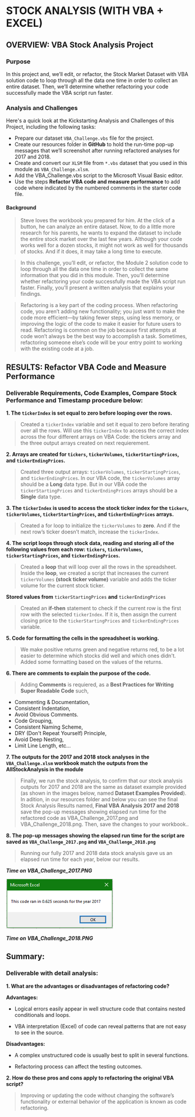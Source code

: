 # STOCK ANALYSIS (WITH VBA + EXCEL)

## OVERVIEW: VBA Stock Analysis Project

### Purpose
In this project and, we’ll edit, or refactor, the Stock Market Dataset with VBA solution code to loop through all the data one time in order to collect an entire dataset. Then, we’ll determine whether refactoring your code successfully made the VBA script run faster. 

### Analysis and Challenges
Here's a quick look at the Kickstarting Analysis and Challenges of this Project, including the following tasks:

- Prepare our dataset `VBA_Challenge.vbs` file for the project.
- Create our resources folder in **GitHub** to hold the run-time pop-up messages that we’ll screenshot after running refactored analyses for 2017 and 2018.
- Create and convert our `XLSM` file from `*.vbs` dataset that you used in this module as `VBA_Challenge.xlsm`.
- Add the VBA_Challenge.vbs script to the Microsoft Visual Basic editor.
- Use the steps **Refactor VBA code and measure performance** to add code where indicated by the numbered comments in the starter code file.

#### Background
> Steve loves the workbook you prepared for him. At the click of a button, he can analyze an entire dataset. Now, to do a little more research for his parents, he wants to expand the dataset to include the entire stock market over the last few years. Although your code works well for a dozen stocks, it might not work as well for thousands of stocks. And if it does, it may take a long time to execute.

> In this challenge, you’ll edit, or refactor, the Module 2 solution code to loop through all the data one time in order to collect the same information that you did in this module. Then, you’ll determine whether refactoring your code successfully made the VBA script run faster. Finally, you’ll present a written analysis that explains your findings.

> Refactoring is a key part of the coding process. When refactoring code, you aren’t adding new functionality; you just want to make the code more efficient—by taking fewer steps, using less memory, or improving the logic of the code to make it easier for future users to read. Refactoring is common on the job because first attempts at code won’t always be the best way to accomplish a task. Sometimes, refactoring someone else’s code will be your entry point to working with the existing code at a job.

## RESULTS: Refactor VBA Code and Measure Performance
 
### Deliverable Requirements, Code Examples, Compare Stock Performance and Timestamp procedure below:

**1. The `tickerIndex` is set equal to zero before looping over the rows.**

> Created a `tickerIndex` variable and set it equal to zero before iterating over all the rows. Will use this `tickerIndex` to access the correct index across the four different arrays on VBA Code: the tickers array and the three output arrays created on next requierement.


**2. Arrays are created for `tickers`, `tickerVolumes`, `tickerStartingPrices`, and `tickerEndingPrices`.**

> Created three output arrays: `tickerVolumes`, `tickerStartingPrices`, and `tickerEndingPrices`.
> In our VBA code, the `tickerVolumes` array should be a **Long** data type.
> But in our VBA code the `tickerStartingPrices` and `tickerEndingPrices` arrays should be a **Single** data type.


**3. The `tickerIndex` is used to access the stock ticker index for the `tickers`, `tickerVolumes`, `tickerStartingPrices`, and `tickerEndingPrices` arrays.**

> Created a for loop to initialize the `tickerVolumes` to **zero**. 
> And if the next row’s ticker doesn’t match, increase the `tickerIndex`.


**4. The script loops through stock data, reading and storing all of the following values from each row: `tickers`, `tickerVolumes`, `tickerStartingPrices`, and `tickerEndingPrices`.**

> Created a **loop** that will loop over all the rows in the spreadsheet.
> Inside the **loop**, we created a script that increases the current `tickerVolumes` **(stock ticker volume)** variable and adds the ticker volume for the current stock ticker.



**Stored values from** `tickerStartingPrices` **and** `tickerEndingPrices`

> Created an **if-then** statement to check if the current row is the first row with the selected `tickerIndex`. If it is, then assign the current closing price to the `tickerStartingPrices` and `tickerEndingPrices` variable.


**5. Code for formatting the cells in the spreadsheet is working.**

> We make positive returns green and negative returns red, to be a lot easier to determine which stocks did well and which ones didn't. Added some formatting based on the values of the returns. 


**6. There are comments to explain the purpose of the code.**

> Adding **Comments** is requiered, as a **Best Practices for Writing Super Readable Code** such, 

- Commenting & Documentation, 
- Consistent Indentation, 
- Avoid Obvious Comments. 
- Code Grouping,
- Consistent Naming Scheme,
- DRY (Don't Repeat Yourself) Principle, 
- Avoid Deep Nesting,
- Limit Line Length, etc...


**7. The outputs for the 2017 and 2018 stock analyses in the `VBA_Challenge.xlsm` workbook match the outputs from the AllStockAnalysis in the module**

> Finally, we run the stock analysis, to confirm that our stock analysis outputs for 2017 and 2018 are the same as dataset example provided (as shown in the images below, named **Dataset Examples Provided**). In adition, in our resources folder and below you can see the final Stock Analysis Results named, **Final VBA Analysis 2017 and 2018** save the pop-up messages showing elapsed run time for the refactored code as VBA_Challenge_2017.png and VBA_Challenge_2018.png. Then, save the changes to your workbook..



**8. The pop-up messages showing the elapsed run time for the script are saved as `VBA_Challenge_2017.png` and `VBA_Challenge_2018.png`**

> Running our fully 2017 and 2018 data stock analysis gave us an elapsed run time for each year, below our results.


***Time on VBA_Challenge_2017.PNG***

![name-of-you-image](https://github.com/DataJew/stock-analysis/blob/main/Resources/VBA_Challenge_2017.png?raw=true)

***Time on VBA_Challenge_2018.PNG***



## Summary:

### Deliverable with detail analysis:
**1. What are the advantages or disadvantages of refactoring code?**

**Advantages:**
 - Logical errors easily appear in well structure code that contains nested conditionals and loops. 

 - VBA interpretation (Excel) of code can reveal patterns that are not easy to see in the source.

**Disadvantages:**
 - A complex unstructured code is usually best to split in several functions. 

 - Refactoring process can affect the testing outcomes. 

**2. How do these pros and cons apply to refactoring the original VBA script?**

> Improving or updating the code without changing the software’s functionality or external behavior of the application is known as code refactoring.
